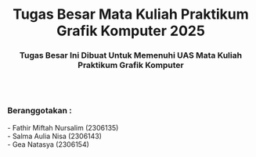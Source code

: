 <h1 align="center">Tugas Besar Mata Kuliah Praktikum Grafik Komputer 2025</h1>
<h3 align="center">Tugas Besar Ini Dibuat Untuk Memenuhi UAS Mata Kuliah Praktikum Grafik Komputer</h3>
<br><br>
<h3 align="left">Beranggotakan : </h3>
<p align="left">- Fathir Miftah Nursalim (2306135)<br>- Salma  Aulia Nisa (2306143)<br>- Gea Natasya  (2306154)</p>

